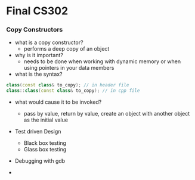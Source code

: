 # Final CS302

### Copy Constructors
- what is a copy constructor?
  - performs a deep copy of an object
- why is it important?
  - needs to be done when working with dynamic memory or when using pointers in your data members
- what is the syntax?
```c++
class(const class& to_copy); // in header file
class::class(const class& to_copy); // in cpp file
```
- what would cause it to be invoked?
  - pass by value, return by value, create an object with another object as the initial value 


- Test driven Design 
    - Black box testing
    - Glass box testing
- Debugging with gdb
- 

